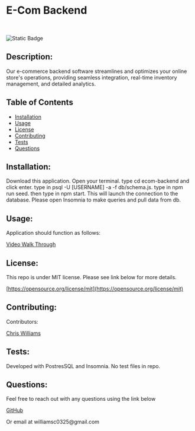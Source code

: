 # E-Com Backend
<br>

![Static Badge](https://img.shields.io/badge/License-MIT-lightblue.svg)

## Description:
<p> Our e-commerce backend software streamlines and optimizes your online store's operations, providing seamless integration, real-time inventory management, and detailed analytics.

## Table of Contents
- [Installation](#installation)
- [Usage](#usage)
- [License](#license)
- [Contributing](#contributing)
- [Tests](#tests)
- [Questions](#questions)

## Installation:
<p> Download this application.  Open your terminal.  type cd ecom-backend and click enter.  type in psql -U [USERNAME] -a -f db/schema.js.  type in npm run seed. then type in npm start.  This will launch the connection to the database.  Please open Insomnia to make queries and pull data from db. 

## Usage:
<p> Application should function as follows:
<br>

[Video Walk Through](https://drive.google.com/file/d/1i_1vB42fLRP7hHGZhklAR-PhAHZH6N4n/view?usp=sharing)

## License:

<p> This repo is under MIT license.  Please see link below for more details. 
<br> 

[https://opensource.org/license/mit](https://opensource.org/license/mit)
  

## Contributing:
<p> Contributors:
<br>

[Chris Williams](https://github.com/xChrisxWilliamsx)

## Tests: 
<p> Developed with PostresSQL and Insomnia.  No test files in repo. 

## Questions:
<p> Feel free to reach out with any questions using the link below
<br>

[GitHub](https://github.com/xChrisxWilliamsx)
<p> Or email at williamsc0325@gmail.com
